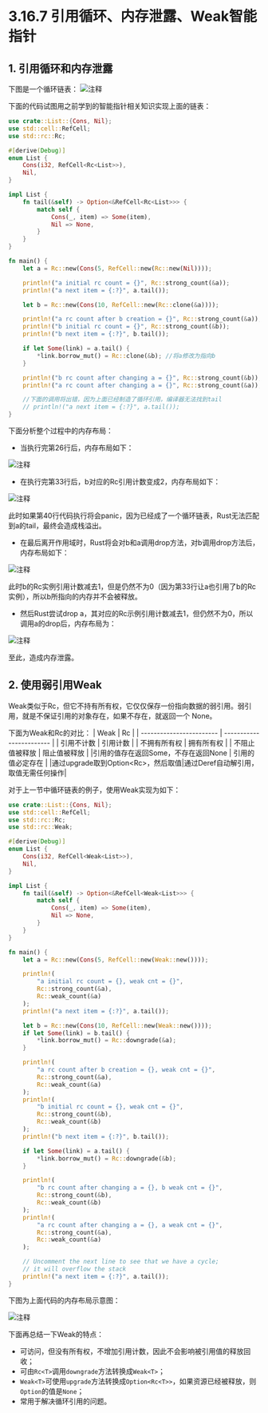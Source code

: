 # 3.16.7 引用循环、内存泄露、Weak智能指针

## 1. 引用循环和内存泄露

下图是一个循环链表：
![注释](.././assets/29.png)

下面的代码试图用之前学到的智能指针相关知识实现上面的链表：

```rust
use crate::List::{Cons, Nil};
use std::cell::RefCell;
use std::rc::Rc;

#[derive(Debug)]
enum List {
    Cons(i32, RefCell<Rc<List>>),
    Nil,
}

impl List {
    fn tail(&self) -> Option<&RefCell<Rc<List>>> {
        match self {
            Cons(_, item) => Some(item),
            Nil => None,
        }
    }
}

fn main() {
    let a = Rc::new(Cons(5, RefCell::new(Rc::new(Nil))));

    println!("a initial rc count = {}", Rc::strong_count(&a));
    println!("a next item = {:?}", a.tail());

    let b = Rc::new(Cons(10, RefCell::new(Rc::clone(&a))));

    println!("a rc count after b creation = {}", Rc::strong_count(&a));
    println!("b initial rc count = {}", Rc::strong_count(&b));
    println!("b next item = {:?}", b.tail());

    if let Some(link) = a.tail() {
        *link.borrow_mut() = Rc::clone(&b); //将a修改为指向b
    }

    println!("b rc count after changing a = {}", Rc::strong_count(&b)); //输出引用计数，为2
    println!("a rc count after changing a = {}", Rc::strong_count(&a)); //输出引用计数，为2

    //下面的调用将出错，因为上面已经制造了循环引用，编译器无法找到tail
    // println!("a next item = {:?}", a.tail());
}
```

下面分析整个过程中的内存布局：

- 当执行完第26行后，内存布局如下：

![注释](.././assets/30.png)

- 在执行完第33行后，b对应的Rc引用计数变成2，内存布局如下：

![注释](.././assets/31.png)

此时如果第40行代码执行将会panic，因为已经成了一个循环链表，Rust无法匹配到a的tail，最终会造成栈溢出。

- 在最后离开作用域时，Rust将会对b和a调用drop方法，对b调用drop方法后，内存布局如下：

![注释](.././assets/32.png)

此时b的Rc实例引用计数减去1，但是仍然不为0（因为第33行让a也引用了b的Rc实例），所以b所指向的内存并不会被释放。

- 然后Rust尝试drop a，其对应的Rc示例引用计数减去1，但仍然不为0，所以调用a的drop后，内存布局为：

![注释](.././assets/33.png)

至此，造成内存泄露。

## 2. 使用弱引用Weak

Weak类似于Rc，但它不持有所有权，它仅仅保存一份指向数据的弱引用。弱引用，就是不保证引用的对象存在，如果不存在，就返回一个 None。

下面为Weak和Rc的对比：
|         Weak             |            Rc            |
| ------------------------ | ------------------------ |
|       引用不计数          |         引用计数         |
|      不拥有所有权         |         拥有所有权       |
|     不阻止值被释放        |         阻止值被释放     |
|引用的值存在返回Some，不存在返回None | 引用的值必定存在  |
|通过upgrade取到Option<Rc<T>>，然后取值|通过Deref自动解引用，取值无需任何操作|


对于上一节中循环链表的例子，使用Weak实现为如下：

```rust
use crate::List::{Cons, Nil};
use std::cell::RefCell;
use std::rc::Rc;
use std::rc::Weak;

#[derive(Debug)]
enum List {
    Cons(i32, RefCell<Weak<List>>),
    Nil,
}

impl List {
    fn tail(&self) -> Option<&RefCell<Weak<List>>> {
        match self {
            Cons(_, item) => Some(item),
            Nil => None,
        }
    }
}

fn main() {
    let a = Rc::new(Cons(5, RefCell::new(Weak::new())));

    println!(
        "a initial rc count = {}, weak cnt = {}",
        Rc::strong_count(&a),
        Rc::weak_count(&a)
    );
    println!("a next item = {:?}", a.tail());

    let b = Rc::new(Cons(10, RefCell::new(Weak::new())));
    if let Some(link) = b.tail() {
        *link.borrow_mut() = Rc::downgrade(&a);
    }

    println!(
        "a rc count after b creation = {}, weak cnt = {}",
        Rc::strong_count(&a),
        Rc::weak_count(&a)
    );
    println!(
        "b initial rc count = {}, weak cnt = {}",
        Rc::strong_count(&b),
        Rc::weak_count(&b)
    );
    println!("b next item = {:?}", b.tail());

    if let Some(link) = a.tail() {
        *link.borrow_mut() = Rc::downgrade(&b);
    }

    println!(
        "b rc count after changing a = {}, b weak cnt = {}",
        Rc::strong_count(&b),
        Rc::weak_count(&b)
    );
    println!(
        "a rc count after changing a = {}, a weak cnt = {}",
        Rc::strong_count(&a),
        Rc::weak_count(&a)
    );

    // Uncomment the next line to see that we have a cycle;
    // it will overflow the stack
    println!("a next item = {:?}", a.tail());
}
```

下图为上面代码的内存布局示意图：

![注释](.././assets/34.png)

下面再总结一下Weak的特点：

- 可访问，但没有所有权，不增加引用计数，因此不会影响被引用值的释放回收；
- 可由`Rc<T>`调用`downgrade`方法转换成`Weak<T>`；
- `Weak<T>`可使用`upgrade`方法转换成`Option<Rc<T>>`，如果资源已经被释放，则`Option`的值是`None`；
- 常用于解决循环引用的问题。

